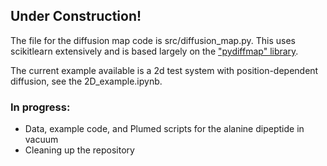 ## Under Construction!

The file for the diffusion map code is src/diffusion_map.py. This uses scikitlearn extensively and is based largely on the ["pydiffmap" library](https://github.com/DiffusionMapsAcademics/pyDiffMap).

The current example available is a 2d test system with position-dependent diffusion, see the 2D_example.ipynb.

### In progress:
 - Data, example code, and Plumed scripts for the alanine dipeptide in vacuum
 - Cleaning up the repository 